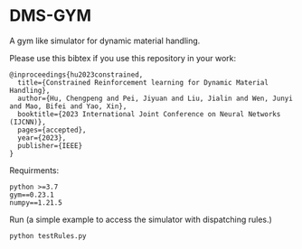 # DMS-GYM
A gym like simulator for dynamic material handling.

Please use this bibtex if you use this repository in your work:

````
@inproceedings{hu2023constrained,
  title={Constrained Reinforcement learning for Dynamic Material Handling},
  author={Hu, Chengpeng and Pei, Jiyuan and Liu, Jialin and Wen, Junyi and Mao, Bifei and Yao, Xin},
  booktitle={2023 International Joint Conference on Neural Networks (IJCNN)},
  pages={accepted},
  year={2023},
  publisher={IEEE}
}
````



Requirments:

```
python >=3.7
gym==0.23.1
numpy==1.21.5
```

Run (a simple example to access the simulator with dispatching rules.)

```
python testRules.py
```
